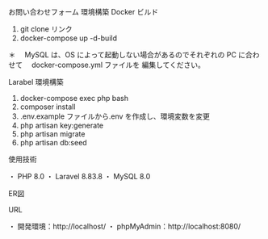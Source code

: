 お問い合わせフォーム
環境構築
Docker ビルド

1. git clone リンク
2. docker-compose up -d-build

＊　 MySQL は、OS によって起動しない場合があるのでそれぞれの PC に合わせて　 docker-compose.yml ファイルを
編集してください。

Larabel 環境構築

1. docker-compose exec php bash
2. composer install
3. .env.example ファイルから.env を作成し、環境変数を変更
4. php artisan key:generate
5. php artisan migrate
6. php artisan db:seed

使用技術

・ PHP 8.0
・ Laravel 8.83.8
・ MySQL 8.0

ER図



URL

・ 開発環境：http://localhost/
・ phpMyAdmin：http://localhost:8080/
